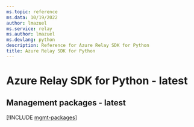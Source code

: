 ```yaml
---
ms.topic: reference
ms.data: 10/19/2022
author: lmazuel
ms.service: relay
ms.author: lmazuel
ms.devlang: python
description: Reference for Azure Relay SDK for Python
title: Azure Relay SDK for Python
---
```

# Azure Relay SDK for Python - latest

## Management packages - latest
[!INCLUDE [mgmt-packages](relay-mgmt-index.md)]